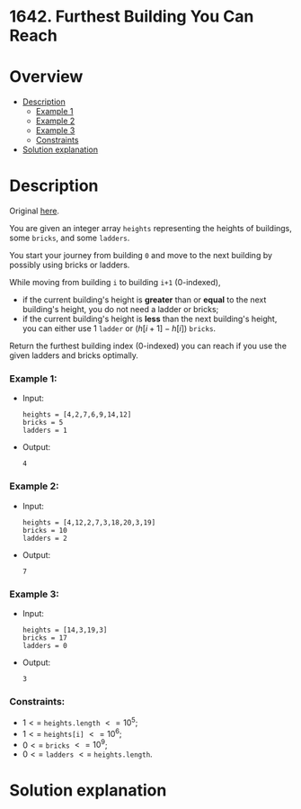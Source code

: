 # 1642. Furthest Building You Can Reach

# Overview
- [Description](#description)
  - [Example 1](#example-1)
  - [Example 2](#example-2)
  - [Example 3](#example-3)
  - [Constraints](#constraints)
- [Solution explanation](#solution-explanation)

# Description
Original [here](https://leetcode.com/problems/furthest-building-you-can-reach/description/).

You are given an integer array `heights` representing the heights of buildings, some `bricks`, and some `ladders`.

You start your journey from building `0` and move to the next building by possibly using bricks or ladders.

While moving from building `i` to building `i+1` (0-indexed),
- if the current building's height is **greater** than or **equal** to the next building's height, you do not need a ladder or bricks;
- if the current building's height is **less** than the next building's height, you can either use $1$ `ladder` or $(h[i+1] - h[i])$ `bricks`.

Return the furthest building index (0-indexed) you can reach if you use the given ladders and bricks optimally.
    
### Example 1:
- Input:
  ```
  heights = [4,2,7,6,9,14,12]
  bricks = 5
  ladders = 1
  ```
- Output:
  ```
  4
  ```

### Example 2:
- Input:
  ```
  heights = [4,12,2,7,3,18,20,3,19]
  bricks = 10
  ladders = 2
  ```
- Output:
  ```
  7
  ```

### Example 3:
- Input:
  ```
  heights = [14,3,19,3]
  bricks = 17
  ladders = 0
  ```
- Output:
  ```
  3
  ```
  
### Constraints:
  - $1 <=$ `heights.length` $<= 10^5$;
  - $1 <=$ `heights[i]` $<= 10^6$;
  - $0 <=$ `bricks` $<= 10^9$;
  - $0 <=$ `ladders` $<=$ `heights.length`.

# Solution explanation

